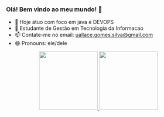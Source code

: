 ### Olá! Bem vindo ao meu mundo! 👋


- 🔭 Hoje atuo com foco em java e DEVOPS
- 🌱 Estudante de Gestão em Tecnologia da Informacao
- 📫 Contate-me no email: uallace.gomes.silva@gmail.com
- 😄 Pronouns: ele/dele

<div align="center">
  <a href="https://github.com/Uallace">
  <img height="160em" src="https://github-readme-stats.vercel.app/api?username=uallace&show_icons=true&theme=dracula&include_all_commits=true&count_private=true"/>
  <img height="160em" src="https://github-readme-stats.vercel.app/api/top-langs/?username=uallace&layout=compact&langs_count=7&theme=dracula"/>
</div>

